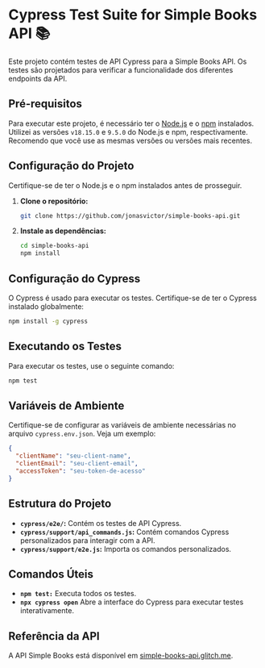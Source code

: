 # Cypress Test Suite for Simple Books API 📚

Este projeto contém testes de API Cypress para a Simple Books API. Os testes são projetados para verificar a funcionalidade dos diferentes endpoints da API.

## Pré-requisitos

Para executar este projeto, é necessário ter o [Node.js](https://nodejs.org/) e o [npm](https://www.npmjs.com/) instalados. Utilizei as versões `v18.15.0` e `9.5.0` do Node.js e npm, respectivamente. Recomendo que você use as mesmas versões ou versões mais recentes.

## Configuração do Projeto

Certifique-se de ter o Node.js e o npm instalados antes de prosseguir.

1. **Clone o repositório:**
   ```bash
   git clone https://github.com/jonasvictor/simple-books-api.git
   ```
2. **Instale as dependências:**
   ```bash
   cd simple-books-api
   npm install
   ```

## Configuração do Cypress

O Cypress é usado para executar os testes. Certifique-se de ter o Cypress instalado globalmente:

```bash
npm install -g cypress
```

## Executando os Testes

Para executar os testes, use o seguinte comando:

```bash
npm test
```

## Variáveis de Ambiente

Certifique-se de configurar as variáveis de ambiente necessárias no arquivo `cypress.env.json`. Veja um exemplo:

```json
{
  "clientName": "seu-client-name",
  "clientEmail": "seu-client-email",
  "accessToken": "seu-token-de-acesso"
}
```

## Estrutura do Projeto

- **`cypress/e2e/`:** Contém os testes de API Cypress.
- **`cypress/support/api_commands.js`:** Contém comandos Cypress personalizados para interagir com a API.
- **`cypress/support/e2e.js`:** Importa os comandos personalizados.

## Comandos Úteis

- **`npm test:`** Executa todos os testes.
- **`npx cypress open`** Abre a interface do Cypress para executar testes interativamente.

## Referência da API

A API Simple Books está disponível em [simple-books-api.glitch.me](https://simple-books-api.glitch.me).
